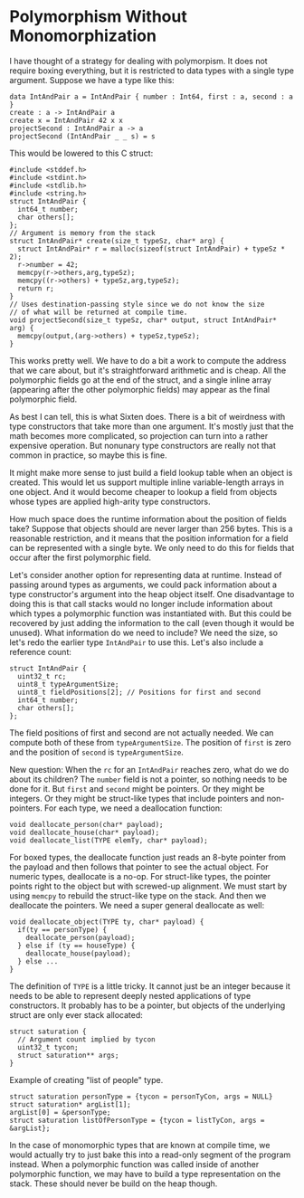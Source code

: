 # Polymorphism Without Monomorphization

I have thought of a strategy for dealing with polymorpism. It does not
require boxing everything, but it is restricted to data types with a single
type argument. Suppose we have a type like this:

    data IntAndPair a = IntAndPair { number : Int64, first : a, second : a }
    create : a -> IntAndPair a
    create x = IntAndPair 42 x x
    projectSecond : IntAndPair a -> a
    projectSecond (IntAndPair _ _ s) = s

This would be lowered to this C struct:

    #include <stddef.h>
    #include <stdint.h>
    #include <stdlib.h>
    #include <string.h>
    struct IntAndPair {
      int64_t number;
      char others[];
    };
    // Argument is memory from the stack
    struct IntAndPair* create(size_t typeSz, char* arg) {
      struct IntAndPair* r = malloc(sizeof(struct IntAndPair) + typeSz * 2);
      r->number = 42;
      memcpy(r->others,arg,typeSz);
      memcpy((r->others) + typeSz,arg,typeSz);
      return r;
    }
    // Uses destination-passing style since we do not know the size
    // of what will be returned at compile time.
    void projectSecond(size_t typeSz, char* output, struct IntAndPair* arg) {
      memcpy(output,(arg->others) + typeSz,typeSz);
    }

This works pretty well. We have to do a bit a work to compute the address that
we care about, but it's straightforward arithmetic and is cheap. All the
polymorphic fields go at the end of the struct, and a single inline array
(appearing after the other polymorphic fields) may appear as the final
polymorphic field.

As best I can tell, this is what Sixten does. There is a bit of weirdness
with type constructors that take more than one argument. It's mostly just
that the math becomes more complicated, so projection can turn into a rather
expensive operation. But nonunary type constructors are really not that
common in practice, so maybe this is fine.

It might make more sense to just build a field lookup table when an object
is created. This would let us support multiple inline variable-length
arrays in one object. And it would become cheaper to lookup a field from
objects whose types are applied high-arity type constructors.

How much space does the runtime information about the position of fields
take? Suppose that objects should are never larger than 256 bytes. This
is a reasonable restriction, and it means that the position information
for a field can be represented with a single byte. We only need to do
this for fields that occur after the first polymorphic field.

Let's consider another option for representing data at runtime. Instead
of passing around types as arguments, we could pack information about
a type constructor's argument into the heap object itself. One disadvantage
to doing this is that call stacks would no longer include information
about which types a polymorphic function was instantiated with. But this
could be recovered by just adding the information to the call (even though
it would be unused). What information do we need to include? We need
the size, so let's redo the earlier type `IntAndPair` to use this. Let's
also include a reference count:

    struct IntAndPair {
      uint32_t rc;
      uint8_t typeArgumentSize;
      uint8_t fieldPositions[2]; // Positions for first and second
      int64_t number;
      char others[];
    };

The field positions of first and second are not actually needed. We can
compute both of these from `typeArgumentSize`. The position of `first`
is zero and the position of `second` is `typeArgumentSize`.

New question: When the `rc` for an `IntAndPair` reaches zero, what do
we do about its children? The `number` field is not a pointer, so nothing
needs to be done for it. But `first` and `second` might be pointers. Or
they might be integers. Or they might be struct-like types that include
pointers and non-pointers. For each type, we need a deallocation function:

    void deallocate_person(char* payload);
    void deallocate_house(char* payload);
    void deallocate_list(TYPE elemTy, char* payload);

For boxed types, the deallocate function just reads an 8-byte pointer
from the payload and then follows that pointer to see the actual object.
For numeric types, deallocate is a no-op. For struct-like types, the
pointer points right to the object but with screwed-up alignment.
We must start by using `memcpy` to rebuild the struct-like type on the
stack. And then we deallocate the pointers. We need a super general
deallocate as well:

    void deallocate_object(TYPE ty, char* payload) {
      if(ty == personType) {
        deallocate_person(payload);
      } else if (ty == houseType) {
        deallocate_house(payload);
      } else ...
    }

The definition of `TYPE` is a little tricky. It cannot just be an integer
because it needs to be able to represent deeply nested applications of
type constructors. It probably has to be a pointer, but objects of the
underlying struct are only ever stack allocated:

    struct saturation {
      // Argument count implied by tycon
      uint32_t tycon;
      struct saturation** args;
    }

Example of creating "list of people" type.

    struct saturation personType = {tycon = personTyCon, args = NULL}
    struct saturation* argList[1];
    argList[0] = &personType;
    struct saturation listOfPersonType = {tycon = listTyCon, args = &argList};

In the case of monomorphic types that are known at compile time,
we would actually try to just bake this into a read-only segment of
the program instead. When a polymorphic function was called inside
of another polymorphic function, we may have to build a type representation
on the stack. These should never be build on the heap though.

